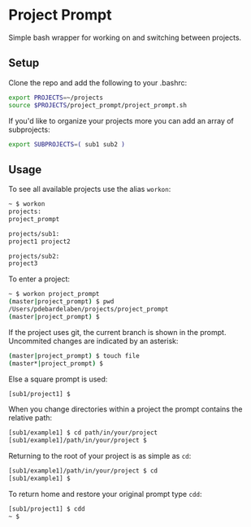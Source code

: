 # Project Prompt

Simple bash wrapper for working on and switching between projects.

## Setup
Clone the repo and add the following to your .bashrc:
```bash
export PROJECTS=~/projects
source $PROJECTS/project_prompt/project_prompt.sh
```

If you'd like to organize your projects more you can add an array of subprojects:
```bash
export SUBPROJECTS=( sub1 sub2 )
```

## Usage
To see all available projects use the alias `workon`:
```bash
~ $ workon
projects:
project_prompt

projects/sub1:
project1 project2

projects/sub2:
project3
```

To enter a project:
```bash
~ $ workon project_prompt 
(master|project_prompt) $ pwd
/Users/pdebardelaben/projects/project_prompt
(master|project_prompt) $ 
```

If the project uses git, the current branch is shown in the prompt.  Uncommited changes are indicated by an asterisk:
```bash
(master|project_prompt) $ touch file
(master*|project_prompt) $ 
```

Else a square prompt is used:
```bash
[sub1/project1] $ 
```

When you change directories within a project the prompt contains the relative path:
```bash
[sub1/example1] $ cd path/in/your/project
[sub1/example1]/path/in/your/project $ 
```

Returning to the root of your project is as simple as `cd`:
```bash
[sub1/example1]/path/in/your/project $ cd
[sub1/example1] $ 
```

To return home and restore your original prompt type `cdd`:
```bash
[sub1/project1] $ cdd
~ $ 
```
